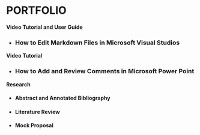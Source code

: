 # PORTFOLIO

**Video Tutorial and User Guide** 
- ### How to Edit Markdown Files in Microsoft Visual Studios

**Video Tutorial**
- ### How to Add and Review Comments in Microsoft Power Point

**Research**
- #### Abstract and Annotated Bibliography 
- #### Literature Review
- #### Mock Proposal

